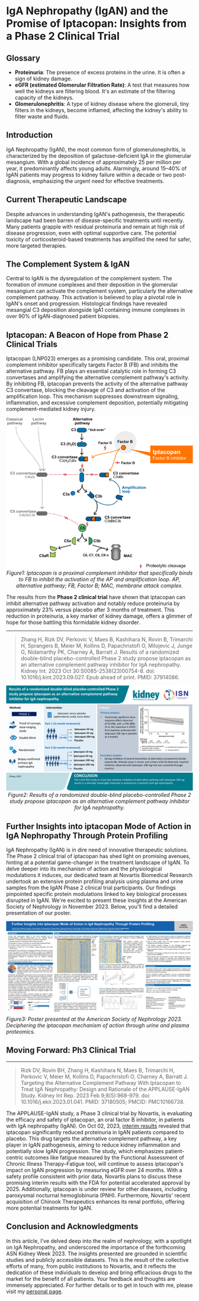 # **IgA Nephropathy (IgAN) and the Promise of Iptacopan: Insights from a Phase 2 Clinical Trial**

## **Glossary**
- **Proteinuria**: The presence of excess proteins in the urine. It is often a sign of kidney damage.
- **eGFR (estimated Glomerular Filtration Rate)**: A test that measures how well the kidneys are filtering blood. It's an estimate of the filtering capacity of the kidneys.
- **Glomerulonephritis**: A type of kidney disease where the glomeruli, tiny filters in the kidneys, become inflamed, affecting the kidney's ability to filter waste and fluids.

## **Introduction**
IgA Nephropathy (IgAN), the most common form of glomerulonephritis, is characterized by the deposition of galactose-deficient IgA in the glomerular mesangium. With a global incidence of approximately 25 per million per year, it predominantly affects young adults. Alarmingly, around 15–40% of IgAN patients may progress to kidney failure within a decade or two post-diagnosis, emphasizing the urgent need for effective treatments.

## **Current Therapeutic Landscape**
Despite advances in understanding IgAN's pathogenesis, the therapeutic landscape had been barren of disease-specific treatments until recently. Many patients grapple with residual proteinuria and remain at high risk of disease progression, even with optimal supportive care. The potential toxicity of corticosteroid-based treatments has amplified the need for safer, more targeted therapies.

## **The Complement System & IgAN**
Central to IgAN is the dysregulation of the complement system. The formation of immune complexes and their deposition in the glomerular mesangium can activate the complement system, particularly the alternative complement pathway. This activation is believed to play a pivotal role in IgAN's onset and progression. Histological findings have revealed mesangial C3 deposition alongside IgA1 containing immune complexes in over 90% of IgAN-diagnosed patient biopsies.

## **Iptacopan: A Beacon of Hope from Phase 2 Clinical Trials**
Iptacopan (LNP023) emerges as a promising candidate. This oral, proximal complement inhibitor specifically targets Factor B (FB) and inhibits the alternative pathway. FB plays an essential catalytic role in forming C3 convertases and amplifying the alternative complement pathway's activity. By inhibiting FB, iptacopan prevents the activity of the alternative pathway C3 convertase, blocking the cleavage of C3 and activation of the amplification loop. This mechanism suppresses downstream signaling, inflammation, and excessive complement deposition, potentially mitigating complement-mediated kidney injury.

<p align="center">
  <img src="./img/ag008_img001.jpg" alt="Iptacopan mechanism of action">
  <br>
  <i>Figure1: Iptacopan is a proximal complement inhibitor that specifically binds to FB to inhibit the activation of the AP and amplification loop. AP, alternative pathway; FB, Factor B; MAC, membrane attack complex.</i>
</p>


The results from the **Phase 2 clinical trial** have shown that iptacopan can inhibit alternative pathway activation and notably reduce proteinuria by approximately 23% versus placebo after 3 months of treatment. This reduction in proteinuria, a key marker of kidney damage, offers a glimmer of hope for those battling this formidable kidney disorder.

---
>Zhang H, Rizk DV, Perkovic V, Maes B, Kashihara N, Rovin B, Trimarchi H, Sprangers B, Meier M, Kollins D, Papachristofi O, Milojevic J, Junge G, Nidamarthy PK, Charney A, Barratt J. Results of a randomized double-blind placebo-controlled Phase 2 study propose iptacopan as an alternative complement pathway inhibitor for IgA nephropathy. Kidney Int. 2023 Oct 30:S0085-2538(23)00754-8. doi: 10.1016/j.kint.2023.09.027. Epub ahead of print. PMID: 37914086.

<p align="center">
  <img src="./img/ag008_img002.jpg" alt="Phase 2 Study Results">
  <br>
  <i>Figure2: Results of a randomized double-blind placebo-controlled Phase 2 study propose iptacopan as an alternative complement pathway inhibitor for IgA nephropathy.</i>
</p>


## **Further Insights into iptacopan Mode of Action in IgA Nephropathy Through Protein Profiling**
IgA Nephropathy (IgAN) is in dire need of innovative therapeutic solutions. The Phase 2 clinical trial of iptacopan has shed light on promising avenues, hinting at a potential game-changer in the treatment landscape of IgAN. To delve deeper into its mechanism of action and the physiological modulations it induces, our dedicated team at Novartis Biomedical Research undertook an extensive protein profiling analysis using plasma and urine samples from the IgAN Phase 2 clinical trial participants. Our findings pinpointed specific protein modulations linked to key biological processes disrupted in IgAN. We're excited to present these insights at the American Society of Nephrology in November 2023. Below, you'll find a detailed presentation of our poster.

![Protein Profiling Poster](./img/ag008_img003.jpg)
*Figure3: Poster presented at the American Society of Nephrology 2023. Deciphering the iptacopan mechanism of action through urine and plasma proteomics.*

## **Moving Forward**: Ph3 Clinical Trial

---
> Rizk DV, Rovin BH, Zhang H, Kashihara N, Maes B, Trimarchi H, Perkovic V, Meier M, Kollins D, Papachristofi O, Charney A, Barratt J. Targeting the Alternative Complement Pathway With Iptacopan to Treat IgA Nephropathy: Design and Rationale of the APPLAUSE-IgAN Study. Kidney Int Rep. 2023 Feb 9;8(5):968-979. doi: 10.1016/j.ekir.2023.01.041. PMID: 37180505; PMCID: PMC10166738.

The APPLAUSE-IgAN study, a Phase 3 clinical trial by Novartis, is evaluating the efficacy and safety of iptacopan, an oral factor B inhibitor, in patients with IgA nephropathy (IgAN). On Oct 02, 2023, [interim results](https://www.novartis.com/news/media-releases/novartis-investigational-iptacopan-phase-iii-study-demonstrates-clinically-meaningful-and-highly-statistically-significant-proteinuria-reduction-patients-iga-nephropathy-igan) revealed that iptacopan significantly reduced proteinuria in IgAN patients compared to placebo. This drug targets the alternative complement pathway, a key player in IgAN pathogenesis, aiming to reduce kidney inflammation and potentially slow IgAN progression. The study, which emphasizes patient-centric outcomes like fatigue measured by the Functional Assessment of Chronic Illness Therapy–Fatigue tool, will continue to assess iptacopan's impact on IgAN progression by measuring eGFR over 24 months. With a safety profile consistent with prior data, Novartis plans to discuss these promising interim results with the FDA for potential accelerated approval by 2025. Additionally, iptacopan is under review for other diseases, including paroxysmal nocturnal hemoglobinuria (PNH). Furthermore, Novartis' recent acquisition of Chinook Therapeutics enhances its renal portfolio, offering more potential treatments for IgAN.

## **Conclusion and Acknowledgments**

In this article, I've delved deep into the realm of nephrology, with a spotlight on IgA Nephropathy, and underscored the importance of the forthcoming ASN Kidney Week 2023. The insights presented are grounded in scientific studies and publicly accessible datasets. This is the result of the collective efforts of many, from public institutions to Novartis, and it reflects the dedication of these individuals to develop and bring efficacious drugs to the market for the benefit of all patients. Your feedback and thoughts are immensely appreciated. For further details or to get in touch with me, please visit my [personal page](https://andreagrioni.github.io).

